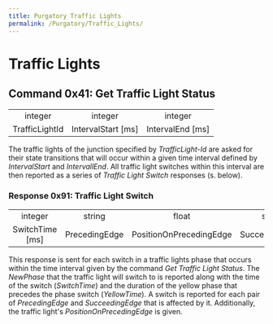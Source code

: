 ```yaml
---
title: Purgatory Traffic Lights
permalink: /Purgatory/Traffic_Lights/
---
```


Traffic Lights
==============

Command 0x41: Get Traffic Light Status
--------------------------------------

|                |                      |                    |
|:--------------:|:--------------------:|:------------------:|
|     integer    |        integer       |       integer      |
| TrafficLightId | IntervalStart \[ms\] | IntervalEnd \[ms\] |

The traffic lights of the junction specified by *TrafficLight-Id* are asked for their state transitions that will occur within a given time interval defined by *IntervalStart* and *IntervallEnd*. All traffic light switches within this interval are then reported as a series of *Traffic Light Switch* responses (s. below).

### Response 0x91: Traffic Light Switch

|                   |               |                         |                |          |                   |
|:-----------------:|:-------------:|:-----------------------:|:--------------:|:--------:|:-----------------:|
|      integer      |     string    |          float          |     string     |   ubyte  |      integer      |
| SwitchTime \[ms\] | PrecedingEdge | PositionOnPrecedingEdge | SucceedingEdge | NewPhase | YellowTime \[ms\] |

This response is sent for each switch in a traffic lights phase that occurs within the time interval given by the command *Get Traffic Light Status*. The *NewPhase* that the traffic light will switch to is reported along with the time of the switch (*SwitchTime*) and the duration of the yellow phase that precedes the phase switch (*YellowTime*).
A switch is reported for each pair of *PrecedingEdge* and *SucceedingEdge* that is affected by it. Additionally, the traffic light's *PositionOnPrecedingEdge* is given.